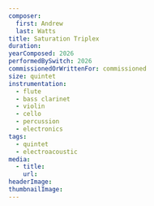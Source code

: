```yaml
---
composer:
  first: Andrew
  last: Watts
title: Saturation Triplex
duration: 
yearComposed: 2026
performedBySwitch: 2026
commissionedOrWrittenFor: commissioned
size: quintet
instrumentation:
  - flute
  - bass clarinet
  - violin
  - cello
  - percussion
  - electronics
tags:
  - quintet
  - electroacoustic
media:
  - title:
    url:
headerImage: 
thumbnailImage: 
---
```

